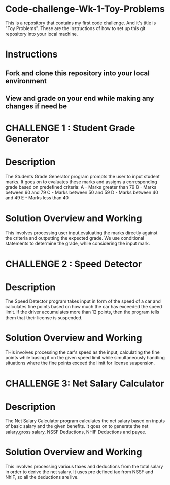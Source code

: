 # Code-challenge-Wk-1-Toy-Problems
This is a repository that contains my first code challenge. And it's title is "Toy Problems".
These are the instructions of how to set up this git repository into your local machine.

# Instructions
## Fork and clone this repository into your local environment
## View and grade on your end while making any changes if need be


# CHALLENGE 1 : Student Grade Generator
# Description
The Students Grade Generator program prompts the user to input student marks. It goes on to evaluates these marks and assigns a corresponding grade based on predefined criteria:
A - Marks greater than 79
B - Marks between 60 and 79
C - Marks  between 50 and 59
D - Marks between 40 and 49
E - Marks less than 40

# Solution Overview and Working
This involves processing user input,evaluating the marks directly against the criteria and outputting the expected grade.
We use conditional statements to determine the grade, while considering the input mark.

# CHALLENGE 2 : Speed Detector
# Description
The Speed Detector program takes input in form of the  speed of a car and calculates fine points based on how much the car has exceeded the speed limit. If the driver accumulates more than 12 points, then the program tells them that their license is suspended.

# Solution Overview and Working
THis involves processing the car's speed as the input, calculating the fine points while basing it on the given speed limit while simultaneously handling situations where the fine points exceed the limit for license suspension.

# CHALLENGE 3: Net Salary Calculator
# Description
The Net Salary Calculator program calculates the net salary based on inputs of basic salary and the given benefits. It goes on to generate the net salary,gross salary, NSSF Deductions, NHIF Deductions and payee.

# Solution Overview and Working
This involves processing various taxes and deductions from the total salary in order to derive the net salary. It uses pre defined tax from NSSF and NhIF, so all the deductions are live.


